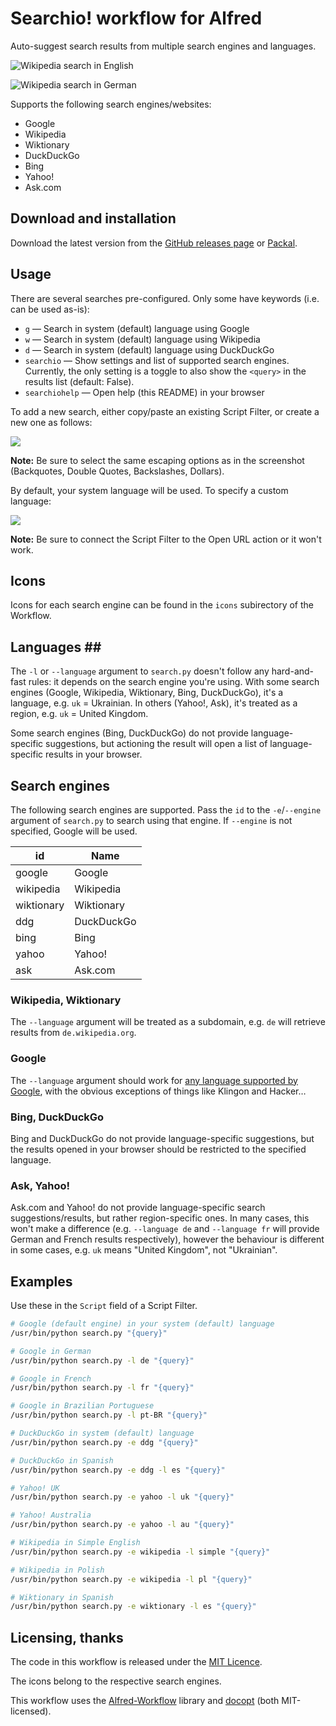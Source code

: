 # Searchio! workflow for Alfred #

Auto-suggest search results from multiple search engines and languages.

![Wikipedia search in English](screen3.png "Wikipedia search in English")

![Wikipedia search in German](screen4.png "Wikipedia search in German")

Supports the following search engines/websites:

- Google
- Wikipedia
- Wiktionary
- DuckDuckGo
- Bing
- Yahoo!
- Ask.com

## Download and installation ##

Download the latest version from the [GitHub releases page](https://github.com/deanishe/alfred-searchio/releases/latest) or [Packal](http://www.packal.org/workflow/searchio).

## Usage ##

There are several searches pre-configured. Only some have keywords (i.e. can be used as-is):

- `g` — Search in system (default) language using Google
- `w` — Search in system (default) language using Wikipedia
- `d` — Search in system (default) language using DuckDuckGo
- `searchio` — Show settings and list of supported search engines. Currently, the only setting is a toggle to also show the `<query>` in the results list (default: False).
- `searchiohelp` — Open help (this README) in your browser

To add a new search, either copy/paste an existing Script Filter, or create a new one as follows:

![](screen1.png "")

**Note:** Be sure to select the same escaping options as in the screenshot (Backquotes, Double Quotes, Backslashes, Dollars).

By default, your system language will be used. To specify a custom language:

![](screen2.png "")

**Note:** Be sure to connect the Script Filter to the Open URL action or it won't work.

## Icons ##

Icons for each search engine can be found in the `icons` subirectory of the Workflow.

## Languages ##

The `-l` or `--language` argument to `search.py` doesn't follow any hard-and-fast rules: it depends on the search engine you're using. With some search engines (Google, Wikipedia, Wiktionary, Bing, DuckDuckGo), it's a language, e.g. `uk` = Ukrainian. In others (Yahoo!, Ask), it's treated as a region, e.g. `uk` = United Kingdom.

Some search engines (Bing, DuckDuckGo) do not provide language-specific suggestions, but actioning the result will open a list of language-specific results in your browser.

## Search engines ##

The following search engines are supported. Pass the `id` to the `-e`/`--engine` argument of `search.py` to search using that engine. If `--engine` is not specified, Google will be used.

|     id     |    Name    |
|------------|------------|
| google     | Google     |
| wikipedia  | Wikipedia  |
| wiktionary | Wiktionary |
| ddg        | DuckDuckGo |
| bing       | Bing       |
| yahoo      | Yahoo!     |
| ask        | Ask.com    |

### Wikipedia, Wiktionary ###

The `--language` argument will be treated as a subdomain, e.g. `de` will retrieve results from `de.wikipedia.org`.

### Google ###

The `--language` argument should work for [any language supported by Google](https://www.google.com/preferences#languages), with the obvious exceptions of things like Klingon and Hacker…

### Bing, DuckDuckGo ###

Bing and DuckDuckGo do not provide language-specific suggestions, but the results opened in your browser should be restricted to the specified language.

### Ask, Yahoo! ###

Ask.com and Yahoo! do not provide language-specific search suggestions/results, but rather region-specific ones. In many cases, this won't make a difference (e.g. `--language de` and `--language fr` will provide German and French results respectively), however the behaviour is different in some cases, e.g. `uk` means "United Kingdom", not "Ukrainian".

## Examples ##

Use these in the `Script` field of a Script Filter.

```bash
# Google (default engine) in your system (default) language
/usr/bin/python search.py "{query}"

# Google in German
/usr/bin/python search.py -l de "{query}"

# Google in French
/usr/bin/python search.py -l fr "{query}"

# Google in Brazilian Portuguese
/usr/bin/python search.py -l pt-BR "{query}"

# DuckDuckGo in system (default) language
/usr/bin/python search.py -e ddg "{query}"

# DuckDuckGo in Spanish
/usr/bin/python search.py -e ddg -l es "{query}"

# Yahoo! UK
/usr/bin/python search.py -e yahoo -l uk "{query}"

# Yahoo! Australia
/usr/bin/python search.py -e yahoo -l au "{query}"

# Wikipedia in Simple English
/usr/bin/python search.py -e wikipedia -l simple "{query}"

# Wikipedia in Polish
/usr/bin/python search.py -e wikipedia -l pl "{query}"

# Wiktionary in Spanish
/usr/bin/python search.py -e wiktionary -l es "{query}"
```

## Licensing, thanks ##

The code in this workflow is released under the [MIT Licence](http://opensource.org/licenses/MIT).

The icons belong to the respective search engines.

This workflow uses the [Alfred-Workflow](http://www.deanishe.net/alfred-workflow/) library and [docopt](http://docopt.org/) (both MIT-licensed).
